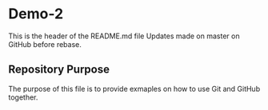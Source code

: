 # Demo-2

This is the header of the README.md file
Updates made on master on GitHub before rebase.

## Repository Purpose

The purpose of this file is to provide exmaples
on how to use Git and GitHub together.
